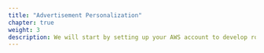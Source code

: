 ```yaml
---
title: "Advertisement Personalization"
chapter: true
weight: 3
description: We will start by setting up your AWS account to develop robot applications with AWS RoboMaker. 
---
```


